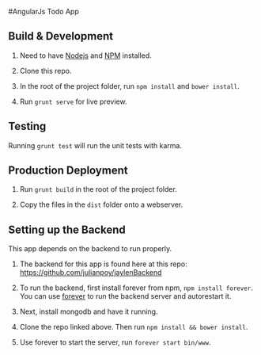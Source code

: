 #AngularJs Todo App

## Build & Development

1. Need to have [Nodejs](https://nodejs.org/en/) and [NPM](https://www.npmjs.com/) installed.

2. Clone this repo.

3. In the root of the project folder, run `npm install` and `bower install`.

3. Run `grunt serve` for live preview. 

## Testing

Running `grunt test` will run the unit tests with karma.

## Production Deployment

1. Run `grunt build` in the root of the project folder.

2. Copy the files in the `dist` folder onto a webserver.

## Setting up the Backend

This app depends on the backend to run properly.

1. The backend for this app is found here at this repo: https://github.com/julianpoy/jaylenBackend

2. To run the backend, first install forever from npm, `npm install forever`.  You can use [forever](https://www.npmjs.com/package/forever) to run the backend server and autorestart it.

3. Next, install mongodb and have it running.

4. Clone the repo linked above. Then run `npm install && bower install`. 

5. Use forever to start the server, run `forever start bin/www`.


